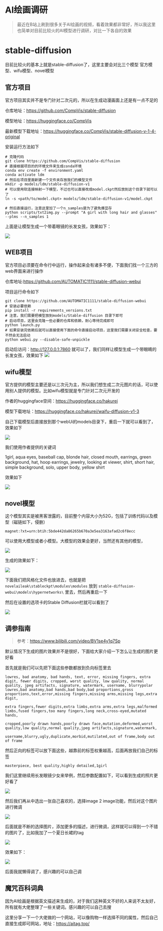 # AI绘画调研
> 最近在B站上刷到很多关于AI绘画的视频，看着效果都非常好，所以我这里也简单对目前比较火的AI模型进行调研，对比一下各自的效果

# stable-diffusion

目前比较火的基本上就是stable-diffusion了，这里主要会对比三个模型 官方模型、wifu模型、novel模型

## 官方项目
官方项目其实并不是专门针对二次元的，所以在生成动漫画面上还是有一点不足的

仓库地址：https://github.com/CompVis/stable-diffusion

模型地址：https://huggingface.co/CompVis

最新模型下载地址：https://huggingface.co/CompVis/stable-diffusion-v-1-4-original

安装运行方法如下
```shell
# 克隆代码
git clone https://github.com/CompVis/stable-diffusion
# 直接根据项目的的环境文件来生成conda环境
conda env create -f environment.yaml
conda activate ldm
# 然后在项目里面新建一个文件夹存放我们的模型文件
mkdir -p models/ldm/stable-diffusion-v1
# 可以使用软连接映射一下模型，不过也可以直接改成model.ckpt然后放到这个目录下就可以了
ln -s <path/to/model.ckpt> models/ldm/stable-diffusion-v1/model.ckpt 

# 然后直接运行，注意这里加了一个n_samples是为了避免爆显存
python scripts/txt2img.py --prompt "A girl with long hair and glasses" --plms --n_samples 1
```

上面是让模型生成一个带着眼镜的长发女孩，效果如下：

![](images/b8d6767b.png)

## WEB项目

官方项目必须要在命令行中运行，操作起来会有诸多不便，下面我们找一个三方的web界面来进行操作

仓库地址:https://github.com/AUTOMATIC1111/stable-diffusion-webui

项目运行命令如下

```shell
git clone https://github.com/AUTOMATIC1111/stable-diffusion-webui
# 安装必要依赖
pip install -r requirements_versions.txt
# 注意，我们需要把模型放到models/Stable-diffusion 目录下即可
# 启动项目，这里会克隆一些必要的仓库和依赖，耐心等待完成即可
python launch.py
# 如果安装完依赖后就可以直接使用下面的命令直接启动项目，这里我们需要关闭安全检查，要不然会无法启动
python webui.py --disable-safe-unpickle
```

启动后访问：http://127.0.0.1:7860 就可以了，我们同样让模型生成一个带眼睛的长发女孩，效果如下
![](images/ebdafcb5.png)

## wifu模型

官方提供的模型主要还是以三次元为主，所以我们想生成二次元图片的话，可以使用别人提供的模型。比如wifu模型就是专门针对二次元开发的

作者的huggingface空间：https://huggingface.co/hakurei

模型下载地址：https://huggingface.co/hakurei/waifu-diffusion-v1-3

自己下载模型后直接放到那个webUi的models目录下，重启一下就可以看到了，效果如下

![](images/e7b0a48e.png)

我们使用作者提供的关键词 

1girl, aqua eyes, baseball cap, blonde hair, closed mouth, earrings, green background, hat, hoop earrings, jewelry, looking at viewer, shirt, short hair, simple background, solo, upper body, yellow shirt

效果如下

![](images/1536260a.png)

## novel模型
这个模型其实是被黑客泄露的，目前整个内容大小为52G，包括了训练代码以及模型（磁链如下，侵删）
```shell
magnet:?xt=urn:btih:5bde442da86265b670a3e5ea3163afad2c6f8ecc
```
可以使用大模型或者小模型。大模型的效果会更好，当然还有其他的模型，

![](images/99590ed7.png)

生成的效果如下：

![](images/c0969d25.png)


下面我们把风格化文件也放进去，也就是把`novelaileak\stableckpt\modules\modules` 放到 `stable-diffusion-webui\models\hypernetworks\` 里去，然后再重启一下

然后在设置的选项卡的Stable Diffusion栏就可以看到了

![](images/7f6dfa49.png)


## 调参指南

> 参考：https://www.bilibili.com/video/BV1se4y1q7Sp

默认情况下生成的图片效果并不是很好，下面给大家介绍一下怎么让生成的图片更好看

首先就是我们可以先把下面这些参数都放到负向标签里去
```shell
lowres, bad anatomy, bad hands, text, error, missing fingers, extra digit, fewer digits, cropped, worst quality, low quality, normal quality, jpeg artifacts, signature, watermark, username, blurrypolar lowres,bad anatomy,bad hands,bad body,bad proportions,gross proportions,text,error,missing fingers,missing arms,missing legs,extra digit,

extra fingers,fewer digits,extra limbs,extra arms,extra legs,malformed limbs,fused fingers,too many fingers,long neck,cross-eyed,mutated hands,

cropped,poorly drawn hands,poorly drawn face,mutation,deformed,worst quality,low quality,normal quality,jpeg artifacts,signature,watermark,

username,blurry,ugly,duplicate,morbid,mutilated,out of frame,body out of frame
```

然后正向的标签可以放下面这些，越靠前的标签权重越高，后面再放我们自己的标签
```shell
masterpiece, best quality,highly detailed,1girl
```

我们这里继续用长发眼镜少女来举例，然后参数配置如下，可以看到生成的照片更好看了

![](images/02ba7606.png)

然后我们再从中选出一张自己喜欢的，选择image 2 image功能，然后对这个图片进行微调

![](images/dab5c11d.png)

后面就是不断的选择图片，添加更多的描述，进行微调，这样就可以得到一个不错的图片了，比如我加了一个夏日长裙的tag

![](images/bb0c5d3f.png)

效果如下：

![](images/5b702538.png)

后面我就懒得调了，感兴趣的可以自己调

## 魔咒百科词典

因为AI绘画是根据英文描述来生成的，对于我们这种英文不好的人来说不太友好，所有就有大佬整理了一些关键词。感兴趣的可以自己去搜

这里分享一下一个大佬做的一个网站，可以像购物一样选择不同的属性，然后自己直接生成即可网站，地址：https://aitag.top/


